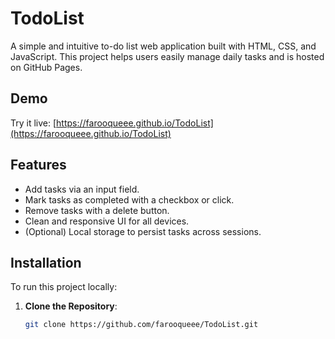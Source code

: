 # TodoList

A simple and intuitive to-do list web application built with HTML, CSS, and JavaScript. This project helps users easily manage daily tasks and is hosted on GitHub Pages.

## Demo

Try it live: [https://farooqueee.github.io/TodoList](https://farooqueee.github.io/TodoList)

## Features

- Add tasks via an input field.
- Mark tasks as completed with a checkbox or click.
- Remove tasks with a delete button.
- Clean and responsive UI for all devices.
- (Optional) Local storage to persist tasks across sessions.

## Installation

To run this project locally:

1. **Clone the Repository**:
   ```bash
   git clone https://github.com/farooqueee/TodoList.git
